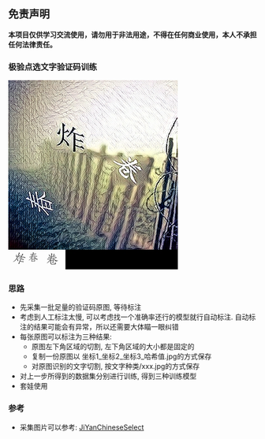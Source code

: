 ## 免责声明
**本项目仅供学习交流使用，请勿用于非法用途，不得在任何商业使用，本人不承担任何法律责任。**
### 极验点选文字验证码训练
![](https://github.com/yangshimin/markdown-img/raw/master/2a4ac8b8da8166609ce70ef8a6d1dd2c.jpg) 
 
### 思路
+ 先采集一批足量的验证码原图, 等待标注
+ 考虑到人工标注太慢, 可以考虑找一个准确率还行的模型就行自动标注. 自动标注的结果可能会有异常，所以还需要大体瞄一眼纠错
+ 每张原图可以标注为三种结果:
     + 原图左下角区域的切割, 左下角区域的大小都是固定的
     + 复制一份原图以 坐标1_坐标2_坐标3_哈希值.jpg的方式保存
     + 对原图识别的文字切割, 按文字种类/xxx.jpg的方式保存
+ 对上一步所得到的数据集分别进行训练, 得到三种训练模型 
+ 套娃使用 

### 参考 
+ 采集图片可以参考: [JiYanChineseSelect](https://github.com/yangshimin/JiYanChineseSelect) 

